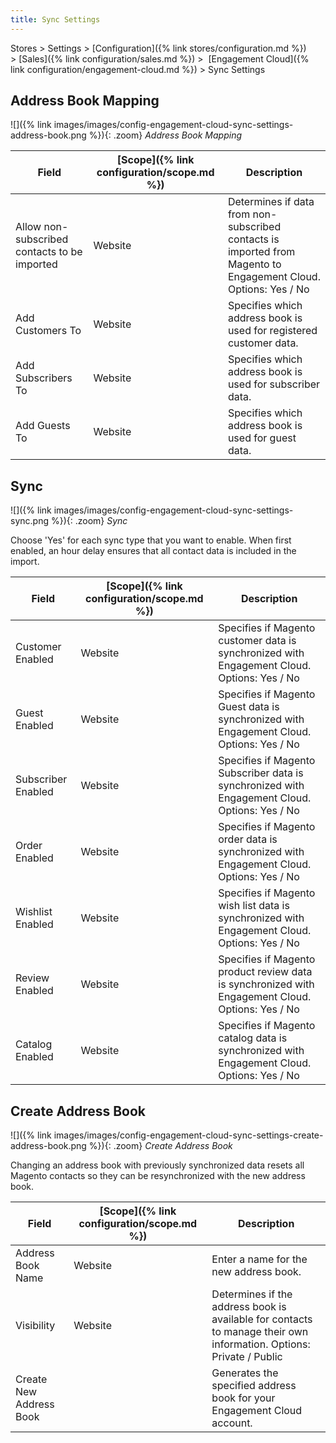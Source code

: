 ```yaml
---
title: Sync Settings
---
```


Stores > Settings > [Configuration]({% link stores/configuration.md %}) > [Sales]({% link configuration/sales.md %}) >  [Engagement Cloud]({% link configuration/engagement-cloud.md %}) > Sync Settings

## Address Book Mapping

![]({% link images/images/config-engagement-cloud-sync-settings-address-book.png %}){: .zoom}
_Address Book Mapping_

|Field|[Scope]({% link configuration/scope.md %})|Description|
|--- |--- |--- |
|Allow non-subscribed contacts to be imported|Website|Determines if data from non-subscribed contacts is imported from Magento to Engagement Cloud. Options:  Yes / No|
|Add Customers To|Website|Specifies which address book is used for registered customer data.|
|Add Subscribers To|Website|Specifies which address book is used for subscriber data.|
|Add Guests To|Website|Specifies which address book is used for guest data.|

## Sync

![]({% link images/images/config-engagement-cloud-sync-settings-sync.png %}){: .zoom}
_Sync_

Choose 'Yes' for each sync type that you want to enable. When first enabled, an hour delay ensures that all contact data is included in the import.

|Field|[Scope]({% link configuration/scope.md %})|Description|
|--- |--- |--- |
|Customer Enabled|Website|Specifies if Magento customer data is synchronized with Engagement Cloud. Options: Yes / No|
|Guest Enabled|Website|Specifies if Magento Guest data is synchronized with Engagement Cloud. Options: Yes / No|
|Subscriber Enabled|Website|Specifies if Magento Subscriber data is synchronized with Engagement Cloud. Options: Yes / No|
|Order Enabled|Website|Specifies if Magento order data is synchronized with Engagement Cloud. Options: Yes / No|
|Wishlist Enabled|Website|Specifies if Magento wish list data is synchronized with Engagement Cloud. Options: Yes / No|
|Review Enabled|Website|Specifies if Magento product review data is synchronized with Engagement Cloud. Options: Yes / No|
|Catalog Enabled|Website|Specifies if Magento catalog data is synchronized with Engagement Cloud. Options: Yes / No|

## Create Address Book

![]({% link images/images/config-engagement-cloud-sync-settings-create-address-book.png %}){: .zoom}
_Create Address Book_

Changing an address book with previously synchronized data resets all Magento contacts so they can be resynchronized with the new address book.

|Field|[Scope]({% link configuration/scope.md %})|Description|
|--- |--- |--- |
|Address Book Name|Website|Enter a name for the new address book.|
|Visibility|Website|Determines if the address book is available for contacts to manage their own information. Options: Private / Public|
|<span class="btn">Create New Address Book</span>| |Generates the specified address book for your Engagement Cloud account.|
